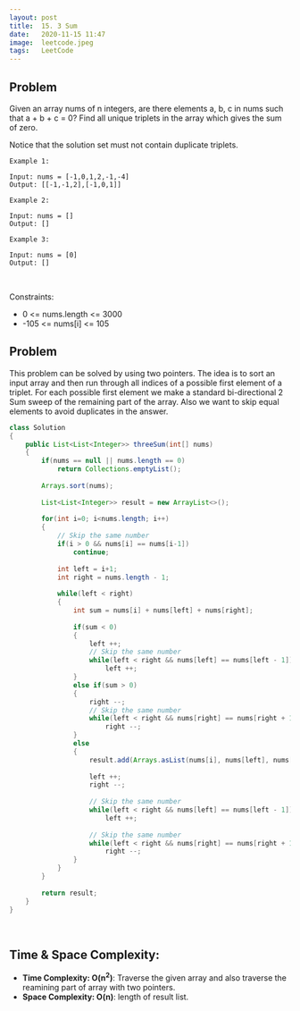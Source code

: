```yaml
---
layout: post
title:  15. 3 Sum
date:   2020-11-15 11:47
image:  leetcode.jpeg
tags:   LeetCode
---
```


## Problem

Given an array nums of n integers, are there elements a, b, c in nums such that a + b + c = 0? Find all unique triplets in the array which gives the sum of zero.

Notice that the solution set must not contain duplicate triplets.

```
Example 1:

Input: nums = [-1,0,1,2,-1,-4]
Output: [[-1,-1,2],[-1,0,1]]

Example 2:

Input: nums = []
Output: []

Example 3:

Input: nums = [0]
Output: []
```

<!-- Line breaks -->
<br />

Constraints:

* 0 <= nums.length <= 3000
* -105 <= nums[i] <= 105

## Problem

This problem can be solved by using two pointers. The idea is to sort an input array and then run through all indices of a possible first element of a triplet.  For each possible first element we make a standard bi-directional 2 Sum sweep of the remaining part of the array. Also we want to skip equal elements to avoid duplicates in the answer.

```java
class Solution 
{
    public List<List<Integer>> threeSum(int[] nums) 
    {
        if(nums == null || nums.length == 0)
            return Collections.emptyList();
        
        Arrays.sort(nums);
        
        List<List<Integer>> result = new ArrayList<>();
        
        for(int i=0; i<nums.length; i++)
        {
            // Skip the same number
            if(i > 0 && nums[i] == nums[i-1])
                continue;
            
            int left = i+1;
            int right = nums.length - 1;
            
            while(left < right)
            {
                int sum = nums[i] + nums[left] + nums[right];
                
                if(sum < 0)
                {
                    left ++;
                    // Skip the same number
                    while(left < right && nums[left] == nums[left - 1])
                        left ++;
                }
                else if(sum > 0)
                {
                    right --;
                    // Skip the same number
                    while(left < right && nums[right] == nums[right + 1])
                        right --;
                }
                else
                {
                    result.add(Arrays.asList(nums[i], nums[left], nums[right]));
                    
                    left ++;
                    right --;
                    
                    // Skip the same number
                    while(left < right && nums[left] == nums[left - 1])
                        left ++;
                    
                    // Skip the same number
                    while(left < right && nums[right] == nums[right + 1])
                        right --;
                }
            }
        }
        
        return result;
    }
}
```

<!-- Line breaks -->
<br />

## Time & Space Complexity:

* **Time Complexity: O(n<sup>2</sup>)**: Traverse the given array and also traverse the reamining part of array with two pointers.
* **Space Complexity: O(n)**: length of result list.



